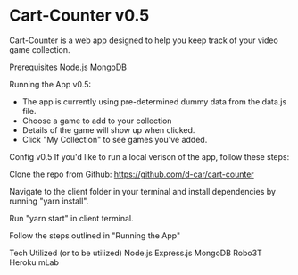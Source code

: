 # Cart-Counter v0.5

Cart-Counter is a web app designed to help you keep track of your video game collection. 

Prerequisites
Node.js MongoDB

Running the App v0.5:
- The app is currently using pre-determined dummy data from the data.js file. 
- Choose a game to add to your collection
- Details of the game will show up when clicked.
- Click "My Collection" to see games you've added.

Config v0.5 
If you'd like to run a local verison of the app, follow these steps:

Clone the repo from Github: https://github.com/d-car/cart-counter

Navigate to the client folder in your terminal and install dependencies by running "yarn install".

Run "yarn start" in client terminal.

Follow the steps outlined in "Running the App"

Tech Utilized (or to be utilized)
Node.js Express.js MongoDB Robo3T Heroku mLab